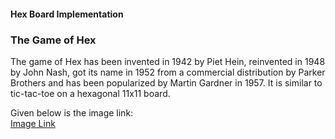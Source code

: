 <h4> Hex Board Implementation</h4>
<h3> The Game of Hex</h3>
<p>The game of Hex has been invented in 1942 by Piet Hein, reinvented in 1948 by John Nash, got its name in 1952 from a commercial distribution by Parker Brothers
  and has been popularized by Martin Gardner in 1957. It is similar to tic-tac-toe on a hexagonal 11x11 board.</p>Given below is the image link:</br>
  <a href="https://d396qusza40orc.cloudfront.net/cplusplus4c%2Fimages%2FHomework4_image.jpg">Image Link</a>
